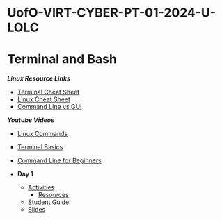 # UofO-VIRT-CYBER-PT-01-2024-U-LOLC

# Terminal and Bash
**_Linux Resource Links_**
- [Terminal Cheat Sheet](https://terminalcheatsheet.com/)
- [Linux Cheat Sheet](https://gist.github.com/riipandi/3097780)
- [Command Line vs GUI](https://www.computerhope.com/issues/ch000619.htm#:~:text=A%20GUI%20offers%20a%20lot,is%20utilized%20by%20more%20users.&text=A%20computer%20that%20is%20only,system%20resources%20than%20a%20GUI.)

**_Youtube Videos_**
- [Linux Commands ](https://www.youtube.com/watch?v=gd7BXuUQ91w)
- [Terminal Basics](https://www.youtube.com/watch?v=5XgBd6rjuDQ)
- [Command Line for Beginners](https://www.youtube.com/watch?v=uwAqEzhyjtw)

- **Day 1**

    - [Activities](https://git.bootcampcontent.com/University-of-Oregon/UofO-VIRT-CYBER-PT-01-2024-U-LOLC/-/tree/main/03-Terminal-and-Bash/Day%201/Activities?ref_type=heads)
        - [ Resources](https://git.bootcampcontent.com/University-of-Oregon/UofO-VIRT-CYBER-PT-01-2024-U-LOLC/-/tree/main/03-Terminal-and-Bash/Day%201/Resources?ref_type=heads)
    - [Student Guide](https://git.bootcampcontent.com/University-of-Oregon/UofO-VIRT-CYBER-PT-01-2024-U-LOLC/-/blob/main/03-Terminal-and-Bash/Day%201/StudentGuide.md?ref_type=heads)
    - [Slides](https://docs.google.com/presentation/d/1somkgdlwclBB7TNYD1QR9-Hc6tMAqMxgC5BHwm8zJFM)
